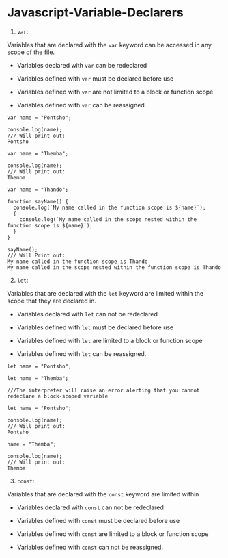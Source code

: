 # Javascript-Variable-Declarers

1. `var`:

Variables that are declared with the `var` keyword can be accessed in any scope of the file. 

* Variables declared with `var` can be redeclared

* Variables defined with `var` must be declared before use

* Variables defined with `var` are not limited to a block or function scope

* Variables defined with `var` can be reassigned.

```
var name = "Pontsho";

console.log(name);
/// Will print out:
Pontsho

var name = "Themba";

console.log(name);
/// Will print out:
Themba
```

```
var name = "Thando";

function sayName() {
  console.log(`My name called in the function scope is ${name}`);
  {
    console.log(`My name called in the scope nested within the function scope is ${name}`);
  }
}

sayName();
/// Will Print out:
My name called in the function scope is Thando
My name called in the scope nested within the function scope is Thando
```
2. `let`:

Variables that are declared with the `let` keyword are limited within the scope that they are declared in.

* Variables declared with `let` can not be redeclared

* Variables defined with `let` must be declared before use

* Variables defined with `let` are limited to a block or function scope

* Variables defined with `let` can be reassigned.

```
let name = "Pontsho";

let name = "Themba";

///The interpreter will raise an error alerting that you cannot redeclare a block-scoped variable
```

```
let name = "Pontsho";

console.log(name);
/// Will print out:
Pontsho

name = "Themba";

console.log(name);
/// Will print out:
Themba
```
3. `const`:

Variables that are declared with the `const` keyword are limited within 

* Variables declared with `const` can not be redeclared

* Variables defined with `const` must be declared before use

* Variables defined with `const` are limited to a block or function scope

* Variables defined with `const` can not be reassigned.
